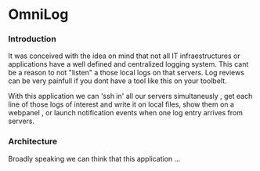 <h1>OmniLog</h1>

<h3>Introduction</h3>
<p>
It was conceived with the idea on mind that not all IT infraestructures
or applications have a well defined and centralized logging system. This cant be a 
  reason to not "listen" a those local logs on that servers. Log reviews can be very 
   painfull if you dont have a tool like this on your toolbelt.
</p>

<p>
With this application we can 'ssh in' all our servers simultaneusly , get
each line of those logs of interest and write it on local files, show 
 them on a webpanel , or launch notification events when one log entry arrives
 from servers. 
</p> 

<h3>Architecture</h3>
<p>
Broadly speaking we can think that this application ...  
</p>